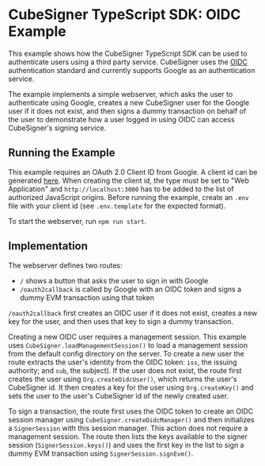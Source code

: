 # CubeSigner TypeScript SDK: OIDC Example

This example shows how the CubeSigner TypeScript SDK can be used to
authenticate users using a third party service. CubeSigner uses the
[OIDC](https://openid.net/developers/how-connect-works/) authentication
standard and currently supports Google as an authentication service.

The example implements a simple webserver, which asks the user to authenticate
using Google, creates a new CubeSigner user for the Google user if it does not
exist, and then signs a dummy transaction on behalf of the user to demonstrate
how a user logged in using OIDC can access CubeSigner's signing service.

## Running the Example

This example requires an OAuth 2.0 Client ID from Google. A client id can be
generated [here](https://console.cloud.google.com/apis/credentials). When
creating the client id, the type must be set to "Web Application" and
`http://localhost:3000` has to be added to the list of authorized JavaScript
origins. Before running the example, create an `.env` file with your client id
(see `.env.template` for the expected format).

To start the webserver, run `npm run start`.

## Implementation

The webserver defines two routes:

- `/` shows a button that asks the user to sign in with Google
- `/oauth2callback` is called by Google with an OIDC token and signs a dummy
  EVM transaction using that token

`/oauth2callback` first creates an OIDC user if it does not exist, creates a
new key for the user, and then uses that key to sign a dummy transaction.

Creating a new OIDC user requires a management session. This example uses
`CubeSigner.loadManagementSession()` to load a management session from the
default config directory on the server. To create a new user the route extracts
the user's identity from the OIDC token: `iss`, the issuing authority; and
`sub`, the subject). If the user does not exist, the route first creates the
user using `Org.createOidcUser()`, which returns the user's CubeSigner id. It
then creates a key for the user using `Org.createKey()` and sets the user to
the user's CubeSigner id of the newly created user.

To sign a transaction, the route first uses the OIDC token to create an OIDC
session manager using `CubeSigner.createOidcManager()` and then initializes a
`SignerSession` with this session manager. This action does not require a
management session. The route then lists the keys available to the signer
session (`SignerSession.keys()`) and uses the first key in the list to sign a
dummy EVM transaction using `SignerSession.signEvm()`.
